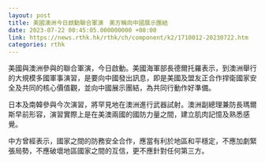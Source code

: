 ```yaml
---
layout: post
title: 美國澳洲今日啟動聯合軍演　美方稱向中國展示團結
date: 2023-07-22 00:45:05.000000000 +08:00
link: https://news.rthk.hk/rthk/ch/component/k2/1710012-20230722.htm
categories: rthk
---
```


美國與澳洲參與的聯合軍演，今日啟動。美國海軍部長德爾托羅表示，到澳洲舉行的大規模多國軍事演習，是要向中國發出訊息，即是美國及盟友正合作捍衛國家安全及共同的核心價值觀，並向中國展示團結，為共同行動作好準備。

日本及南韓參與今次演習，將罕見地在澳洲進行武器試射。澳洲副總理兼防長瑪爾斯早前形容，演習實際上是在美澳兩國的國防力量之間，建立肌肉記憶及熟悉感覺。

中方曾經表示，國家之間的防務安全合作，應當有利於地區和平穩定，不應加劇緊張局勢，不應破壞地區國家之間的互信，更不應針對任何第三方。
